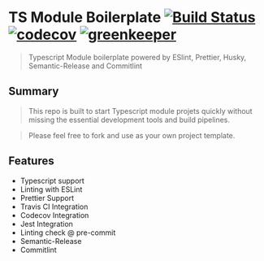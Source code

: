 # TS Module Boilerplate [![Build Status](https://travis-ci.org/silver-xu/ts-module-boilerplate.svg?branch=master)](https://travis-ci.org/silver-xu/ts-module-boilerplate) [![codecov](https://codecov.io/gh/silver-xu/ts-module-boilerplate/branch/master/graph/badge.svg)](https://codecov.io/gh/silver-xu/ts-module-boilerplate) [![greenkeeper](https://badges.greenkeeper.io/silver-xu/ts-module-boilerplate.svg?style=flat)](https://badges.greenkeeper.io/silver-xu/ts-module-boilerplate.svg?style=flat)

> Typescript Module boilerplate powered by ESlint, Prettier, Husky, Semantic-Release and Commitlint

## Summary

> This repo is built to start Typescript module projets quickly without missing the essential development tools and build pipelines.

> Please feel free to fork and use as your own project template.

## Features

- Typescript support
- Linting with ESLint
- Prettier Support
- Travis CI Integration
- Codecov Integration
- Jest Integration
- Linting check @ pre-commit
- Semantic-Release
- Commitlint
